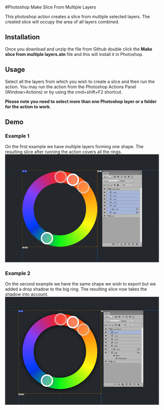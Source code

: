#Photoshop Make Slice From Multiple Layers

This photoshop action creates a slice from multiple selected layers. The created slice will occupy the area of all layers combined.

## Installation
Once you download and unzip the file from Github double click the **Make slice from multiple layers.atn** file and this will install it in Photoshop.


## Usage
Select all the layers from which you wish to create a slice and then run the action. You may run the action from the Photoshop Actions Panel (Window>Actions) or by using the cmd+shift+F2 shortcut.

**Please note you need to select more than one Photoshop layer or a folder for the action to work.**

## Demo

### Example 1
On the first example we have multiple layers forming one shape. The resulting slice after running the action covers all the rings.
![Example](extra/example-1.jpg)

### Example 2
On the second example we have the same shape we wish to export but we added a drop shadow to the big ring. The resulting slice now takes the shadow into account.
![Example](extra/example-2.jpg)




